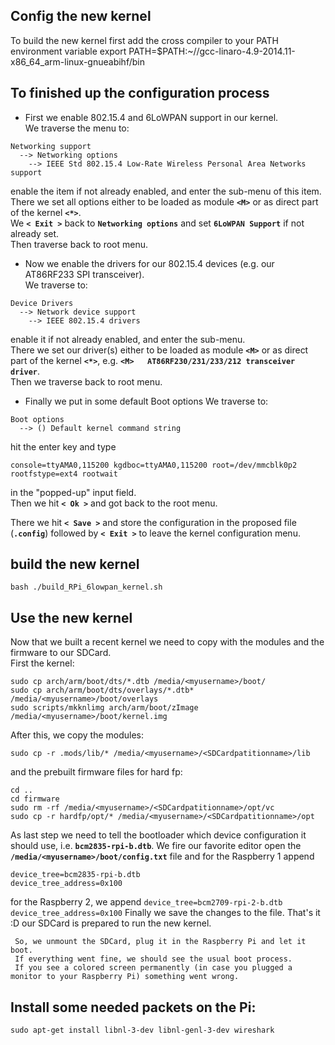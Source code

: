 ## Config the new kernel
To build the new kernel first add the cross compiler to your PATH environment variable
export PATH=$PATH:~/<directory contains your uuncompressed download>/gcc-linaro-4.9-2014.11-x86_64_arm-linux-gnueabihf/bin

## To finished up the configuration process
* First we enable 802.15.4 and 6LoWPAN support in our kernel.  
We traverse the menu to:
```
Networking support
  --> Networking options
    --> IEEE Std 802.15.4 Low-Rate Wireless Personal Area Networks support
```
enable the item if not already enabled, and enter the sub-menu of this item.  
There we set all options either to be loaded as module **`<M>`** or as direct part of the kernel **`<*>`**.  
We **`< Exit >`** back to **`Networking options`** and set **`6LoWPAN Support`** if not already set.  
Then traverse back to root menu. 

* Now we enable the drivers for our 802.15.4 devices (e.g. our AT86RF233 SPI transceiver).  
We traverse to:
```
Device Drivers
  --> Network device support
    --> IEEE 802.15.4 drivers
```
enable it if not already enabled, and enter the sub-menu.  
There we set our driver(s) either to be loaded as module **`<M>`** or as direct part of the kernel **`<*>`**,
e.g. **`<M>   AT86RF230/231/233/212 transceiver driver`**.  
Then we traverse back to root menu.

* Finally we put in some default Boot options 
We traverse to:
```
Boot options
  --> () Default kernel command string
```
hit the enter key and type 
```
console=ttyAMA0,115200 kgdboc=ttyAMA0,115200 root=/dev/mmcblk0p2 rootfstype=ext4 rootwait
```
in the "popped-up" input field.  
Then we hit **`< Ok >`** and got back to the root menu.

There we hit **`< Save >`** and store the configuration in the proposed file (**`.config`**) followed by 
**`< Exit >`** to leave the kernel configuration menu.



## build the new kernel
```
bash ./build_RPi_6lowpan_kernel.sh
```

## Use the new kernel
Now that we built a recent kernel we need to copy with the modules and the firmware to our SDCard.  
First the kernel:
```
sudo cp arch/arm/boot/dts/*.dtb /media/<myusername>/boot/
sudo cp arch/arm/boot/dts/overlays/*.dtb* /media/<myusername>/boot/overlays
sudo scripts/mkknlimg arch/arm/boot/zImage /media/<myusername>/boot/kernel.img
```
After this, we copy the modules:
```
sudo cp -r .mods/lib/* /media/<myusername>/<SDCardpatitionname>/lib
```
and the prebuilt firmware files for hard fp:
```
cd ..
cd firmware
sudo rm -rf /media/<myusername>/<SDCardpatitionname>/opt/vc
sudo cp -r hardfp/opt/* /media/<myusername>/<SDCardpatitionname>/opt
```

As last step we need to tell the bootloader which device configuration it should use, i.e. **`bcm2835-rpi-b.dtb`**.
We fire our favorite editor open the **`/media/<myusername>/boot/config.txt`** file and for the Raspberry 1 append
```
device_tree=bcm2835-rpi-b.dtb
device_tree_address=0x100
```
for the Raspberry 2, we append
    ```
    device_tree=bcm2709-rpi-2-b.dtb
    device_tree_address=0x100
    ```
    Finally we save the changes to the file.
    That's it :D our SDCard is prepared to run the new kernel. 
     
     So, we unmount the SDCard, plug it in the Raspberry Pi and let it boot.
     If everything went fine, we should see the usual boot process.
     If you see a colored screen permanently (in case you plugged a monitor to your Raspberry Pi) something went wrong.


## Install some needed packets on the Pi: 
```
sudo apt-get install libnl-3-dev libnl-genl-3-dev wireshark
```
